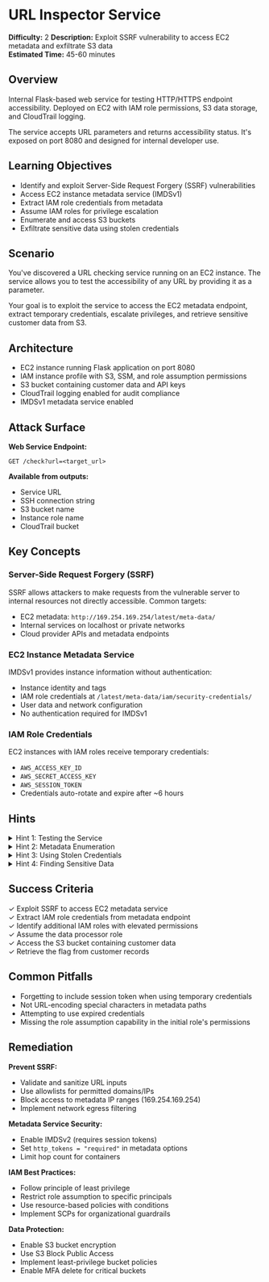# URL Inspector Service

**Difficulty:** 2
**Description:** Exploit SSRF vulnerability to access EC2 metadata and exfiltrate S3 data  
**Estimated Time:** 45-60 minutes

## Overview

Internal Flask-based web service for testing HTTP/HTTPS endpoint accessibility. Deployed on EC2 with IAM role permissions, S3 data storage, and CloudTrail logging.

The service accepts URL parameters and returns accessibility status. It's exposed on port 8080 and designed for internal developer use.

## Learning Objectives

- Identify and exploit Server-Side Request Forgery (SSRF) vulnerabilities
- Access EC2 instance metadata service (IMDSv1)
- Extract IAM role credentials from metadata
- Assume IAM roles for privilege escalation
- Enumerate and access S3 buckets
- Exfiltrate sensitive data using stolen credentials

## Scenario

You've discovered a URL checking service running on an EC2 instance. The service allows you to test the accessibility of any URL by providing it as a parameter.

Your goal is to exploit the service to access the EC2 metadata endpoint, extract temporary credentials, escalate privileges, and retrieve sensitive customer data from S3.

## Architecture

- EC2 instance running Flask application on port 8080
- IAM instance profile with S3, SSM, and role assumption permissions
- S3 bucket containing customer data and API keys
- CloudTrail logging enabled for audit compliance
- IMDSv1 metadata service enabled

## Attack Surface

**Web Service Endpoint:**
```
GET /check?url=<target_url>
```

**Available from outputs:**
- Service URL
- SSH connection string
- S3 bucket name
- Instance role name
- CloudTrail bucket

## Key Concepts

### Server-Side Request Forgery (SSRF)

SSRF allows attackers to make requests from the vulnerable server to internal resources not directly accessible. Common targets:
- EC2 metadata: `http://169.254.169.254/latest/meta-data/`
- Internal services on localhost or private networks
- Cloud provider APIs and metadata endpoints

### EC2 Instance Metadata Service

IMDSv1 provides instance information without authentication:
- Instance identity and tags
- IAM role credentials at `/latest/meta-data/iam/security-credentials/`
- User data and network configuration
- No authentication required for IMDSv1

### IAM Role Credentials

EC2 instances with IAM roles receive temporary credentials:
- `AWS_ACCESS_KEY_ID`
- `AWS_SECRET_ACCESS_KEY`
- `AWS_SESSION_TOKEN`
- Credentials auto-rotate and expire after ~6 hours

## Hints

<details>
<summary>Hint 1: Testing the Service</summary>

Start by testing normal functionality with external URLs, then try accessing internal services:
```
http://169.254.169.254/latest/meta-data/
http://localhost
http://127.0.0.1
```
</details>

<details>
<summary>Hint 2: Metadata Enumeration</summary>

The metadata service is hierarchical. Navigate through directories:
- `/latest/meta-data/` - Start here
- `/latest/meta-data/iam/` - IAM information
- `/latest/meta-data/iam/security-credentials/` - List roles
- `/latest/meta-data/iam/security-credentials/<role-name>` - Get credentials
</details>

<details>
<summary>Hint 3: Using Stolen Credentials</summary>

Configure AWS CLI with extracted credentials:
```bash
export AWS_ACCESS_KEY_ID=<key>
export AWS_SECRET_ACCESS_KEY=<secret>
export AWS_SESSION_TOKEN=<token>
```

Then enumerate permissions and resources.
</details>

<details>
<summary>Hint 4: Finding Sensitive Data</summary>

Check SSM parameters for hints about additional resources:
```bash
aws ssm describe-parameters
aws ssm get-parameter --name <parameter-name>
```

Look for references to IAM roles or S3 buckets in the configuration.
</details>

## Success Criteria

✓ Exploit SSRF to access EC2 metadata service  
✓ Extract IAM role credentials from metadata endpoint  
✓ Identify additional IAM roles with elevated permissions  
✓ Assume the data processor role  
✓ Access the S3 bucket containing customer data  
✓ Retrieve the flag from customer records

## Common Pitfalls

- Forgetting to include session token when using temporary credentials
- Not URL-encoding special characters in metadata paths
- Attempting to use expired credentials
- Missing the role assumption capability in the initial role's permissions

## Remediation

**Prevent SSRF:**
- Validate and sanitize URL inputs
- Use allowlists for permitted domains/IPs
- Block access to metadata IP ranges (169.254.169.254)
- Implement network egress filtering

**Metadata Service Security:**
- Enable IMDSv2 (requires session tokens)
- Set `http_tokens = "required"` in metadata options
- Limit hop count for containers

**IAM Best Practices:**
- Follow principle of least privilege
- Restrict role assumption to specific principals
- Use resource-based policies with conditions
- Implement SCPs for organizational guardrails

**Data Protection:**
- Enable S3 bucket encryption
- Use S3 Block Public Access
- Implement least-privilege bucket policies
- Enable MFA delete for critical buckets
